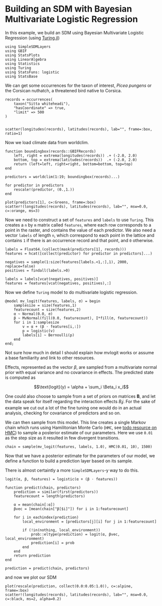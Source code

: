 # Building an SDM with Bayesian Multivariate Logistic Regression

In this example, we build an SDM using Bayesian Multivariate Logistic Regression (using [Turing.jl]())


```@example mvlogit
using SimpleSDMLayers
using GBIF
using StatsPlots
using LinearAlgebra
using Statistics
using Turing
using StatsFuns: logistic
using StatsBase
```

We can get some occurrences for the taxon of interest, _Picea pungens_ or the
Corsican nuthatch, a threatened bird native to Corsica.

```@example mvlogit
records = occurrences(
    taxon("Sitta whiteheadi"),
    "hasCoordinate" => true,
    "limit" => 500
)


scatter(longitudes(records), latitudes(records), lab="", frame=:box, ratio=1)
```

Now we load climate data from worldclim.

```@example mvlogit
function boundingbox(records::GBIFRecords)
    left, right = extrema(longitudes(records)) .+ (-2.0, 2.0)
    bottom, top = extrema(latitudes(records))  .+ (-2.0, 2.0)
    return (left=left, right=right, bottom=bottom, top=top)
end

predictors = worldclim(1:19; boundingbox(records)...)

for predictor in predictors
    rescale!(predictor, (0.,1.))
end

plot(predictors[1], c=:Greens, frame=:box)
scatter!(longitudes(records), latitudes(records), lab="", msw=0.0, c=:orange, ms=3)
```

Now we need to construct a set of `features` and `labels` to use `Turing`.
This creates a `n` by `m` matrix called `features`, where each row corresponds
to a point in the raster, and contains the value of each predictor. We also need
a vector `labels` of length `n`, which correspond to each point in the lattice
and contains `1` if there is an occurrence record and that point, and `0`
otherwise.

```@example mvlogit
labels = Float64.(collect(mask(predictors[1], records)))
features = hcat([collect(predictor) for predictor in predictors]...)

negatives = sample(1:size(features[labels.<1,:],1), 2000, replace=false)
positives = findall(labels.>0)

labels = labels[vcat(negatives, positives)]
features = features[vcat(negatives, positives),:]
```

Now we define `Turing` model to do multivariate logistic regression.

```@example mvlogit
@model mv_logit(features, labels, σ) = begin
    samplesize = size(features,1)
    featurecount = size(features,2)
    α ~ Normal(0.0, σ)
    β ~ MvNormal(fill(0.0, featurecount), I*fill(σ, featurecount))
    for i in 1:samplesize
        v = α + (β ⋅ features[i,:])
        p = logistic(v)
        labels[i] ~ Bernoulli(p)
    end
end;
```

Not sure how much in detail I should explain how mvlogit works or assume a base
familiarity and link to other resources.

Effects, represented as the vector $\beta$, are sampled from a multivariate
normal prior with equal variance and no covariance in effects. The predicted
state is computed as

$$\text{logit}(y) = \alpha + \sum_i \Beta_i x_i$$

One could also choose to sample from a set of priors on matrices $\textbf{B}$,
and let the data speak for itself regarding the interaction effects $B_ij$. For
the sake of example we cut out a lot of the fine tuning one would do in an
actual analysis, checking for covariance of predictors and so on.


We can then sample from this model. This line creates a single Markov chain
which runs using Hamilitonian Monte Carlo (`HMC`, see [todo resource on HMC]())
to sample a posterior estimate of our parameters. Here we use `0.01` as the step
size as it resulted in few divergent transitions.

```@example mvlogit
chain = sample(mv_logit(features, labels, 1.0), HMC(0.01, 10), 1500)
```

Now that we have a posterior estimate for the parameters of our model,
we define a function to build a prediction layer based on its sample.

There is almost certaintly a more `SimpleSDMLayers`-y way to do this.

```@example mvlogit
logit(α, β, features) = logistic(α + (β ⋅ features))

function predict(chain, predictors)
    prediction = similar(first(predictors))
    featurecount = length(predictors)

    α = mean(chain[:α])
    βvec = [mean(chain["β[$i]"]) for i in 1:featurecount]

    for i in eachindex(prediction)
        local_environment = [predictors[j][i] for j in 1:featurecount]

        if (!in(nothing, local_environment))
            prob::eltype(prediction) = logit(α, βvec, local_environment)
            prediction[i] = prob
        end
    end
    return prediction
end

prediction = predict(chain, predictors)
```

and now we plot our SDM

```@example
plot(rescale(prediction, collect(0.0:0.05:1.0)), c=:alpine, frame=:box)
scatter!(longitudes(records), latitudes(records), lab="", msw=0.0, c=:black, ms=2, alpha=0.2)
```
